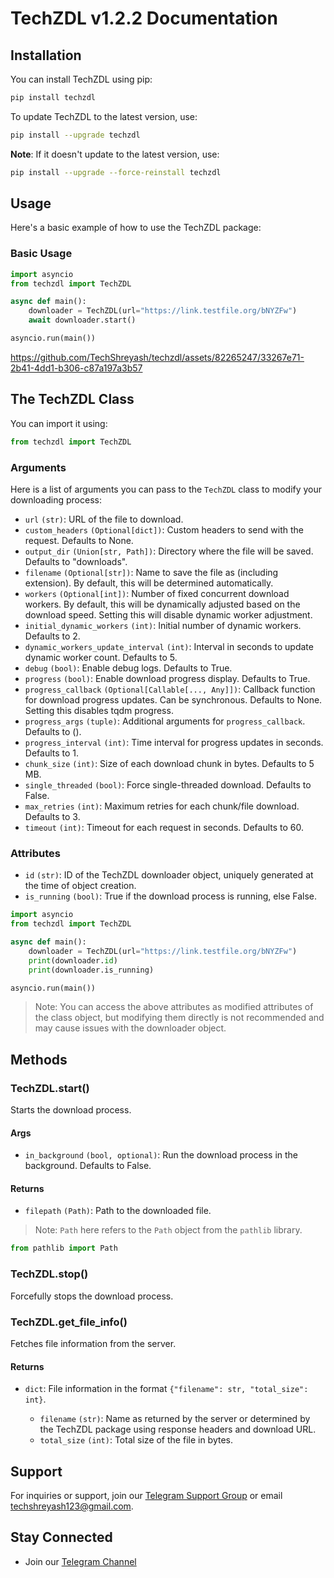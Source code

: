 # TechZDL v1.2.2 Documentation

## Installation

You can install TechZDL using pip:

```sh
pip install techzdl
```

To update TechZDL to the latest version, use:

```sh
pip install --upgrade techzdl
```

**Note**: If it doesn't update to the latest version, use:

```sh
pip install --upgrade --force-reinstall techzdl
```

## Usage

Here's a basic example of how to use the TechZDL package:

### Basic Usage

```python
import asyncio
from techzdl import TechZDL

async def main():
    downloader = TechZDL(url="https://link.testfile.org/bNYZFw")
    await downloader.start()

asyncio.run(main())
```

https://github.com/TechShreyash/techzdl/assets/82265247/33267e71-2b41-4dd1-b306-c87a197a3b57

## The TechZDL Class

You can import it using:

```python
from techzdl import TechZDL
```

### Arguments

Here is a list of arguments you can pass to the `TechZDL` class to modify your downloading process:

- `url` `(str)`: URL of the file to download.
- `custom_headers` `(Optional[dict])`: Custom headers to send with the request. Defaults to None.
- `output_dir` `(Union[str, Path])`: Directory where the file will be saved. Defaults to "downloads".
- `filename` `(Optional[str])`: Name to save the file as (including extension). By default, this will be determined automatically.
- `workers` `(Optional[int])`: Number of fixed concurrent download workers. By default, this will be dynamically adjusted based on the download speed. Setting this will disable dynamic worker adjustment.
- `initial_dynamic_workers` `(int)`: Initial number of dynamic workers. Defaults to 2.
- `dynamic_workers_update_interval` `(int)`: Interval in seconds to update dynamic worker count. Defaults to 5.
- `debug` `(bool)`: Enable debug logs. Defaults to True.
- `progress` `(bool)`: Enable download progress display. Defaults to True.
- `progress_callback` `(Optional[Callable[..., Any]])`: Callback function for download progress updates. Can be synchronous. Defaults to None. Setting this disables tqdm progress.
- `progress_args` `(tuple)`: Additional arguments for `progress_callback`. Defaults to ().
- `progress_interval` `(int)`: Time interval for progress updates in seconds. Defaults to 1.
- `chunk_size` `(int)`: Size of each download chunk in bytes. Defaults to 5 MB.
- `single_threaded` `(bool)`: Force single-threaded download. Defaults to False.
- `max_retries` `(int)`: Maximum retries for each chunk/file download. Defaults to 3.
- `timeout` `(int)`: Timeout for each request in seconds. Defaults to 60.

### Attributes

- `id` `(str)`: ID of the TechZDL downloader object, uniquely generated at the time of object creation.
- `is_running` `(bool)`: True if the download process is running, else False.

```python
import asyncio
from techzdl import TechZDL

async def main():
    downloader = TechZDL(url="https://link.testfile.org/bNYZFw")
    print(downloader.id)
    print(downloader.is_running)

asyncio.run(main())
```

> Note: You can access the above attributes as modified attributes of the class object, but modifying them directly is not recommended and may cause issues with the downloader object.

## Methods

### TechZDL.start()

Starts the download process.

#### Args

- `in_background` `(bool, optional)`: Run the download process in the background. Defaults to False.

#### Returns

- `filepath` `(Path)`: Path to the downloaded file.

> Note: `Path` here refers to the `Path` object from the `pathlib` library.

```python
from pathlib import Path
```

### TechZDL.stop()

Forcefully stops the download process.

### TechZDL.get_file_info()

Fetches file information from the server.

#### Returns

- `dict`: File information in the format `{"filename": str, "total_size": int}`.

  - `filename` `(str)`: Name as returned by the server or determined by the TechZDL package using response headers and download URL.
  - `total_size` `(int)`: Total size of the file in bytes.




## Support

For inquiries or support, join our [Telegram Support Group](https://telegram.me/TechZBots_Support) or email [techshreyash123@gmail.com](mailto:techshreyash123@gmail.com).

## Stay Connected

- Join our [Telegram Channel](https://telegram.me/TechZBots)
